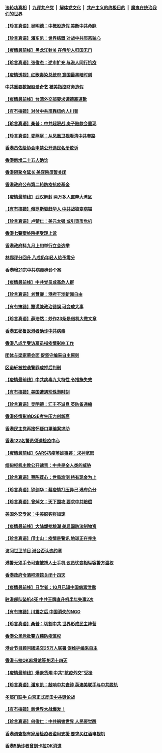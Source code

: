 ####  [法轮功真相](../../../../basic/blob/master/README.md?t=04120830) &nbsp;|&nbsp; [九评共产党](../../../../9ping.md/blob/master/README.md?t=04120830) &nbsp;|&nbsp; [解体党文化](../../../../jtdwh.md/blob/master/README.md?t=04120830)  &nbsp;|&nbsp; [共产主义的终极目的](../../../../gczydzjmd.md/blob/master/README.md?t=04120830) &nbsp;|&nbsp; [魔鬼在统治我们的世界](../../../../mgztzwmdsj.md/blob/master/README.md?t=04120830) 

#### [【珍言真语】吴明德：中概股造假 美断中共命脉](../pages/nsc415/n12022656.md?t=04120830) 

#### [【珍言真语】潘东凯：世界结盟 对战中共邪恶轴心](../pages/nsc415/n12023073.md?t=04120830) 

#### [【疫情最前线】黑龙江封关 在俄华人归国无门](../pages/nsc415/n12021264.md?t=04120830) 

#### [【珍言真语】张俊杰：逆市扩充 与港人同行抗疫](../pages/nsc415/n12020427.md?t=04120830) 

#### [【疫情透视】红歌毒染总统府 意国最黑暗时刻](../pages/nsc415/n12020678.md?t=04120830) 

#### [中共重要数据股爱奇艺 被美指控财务造假](../pages/nsc415/n12020345.md?t=04120830) 

#### [【疫情最前线】台湾外交部要求谭德塞道歉](../pages/nsc415/n12018234.md?t=04120830) 

#### [【有冇搞错】对付中共须靠纽约人川普](../pages/nsc415/n12018025.md?t=04120830) 

#### [【珍言真语】桑普：中共超限战 庚子赔款会重现](../pages/nsc415/n12017923.md?t=04120830) 

#### [【珍言真语】麦燕庭：从凤凰卫视看清中共套路](../pages/nsc415/n12017288.md?t=04120830) 

#### [香港员佐级协会申禁公开选民名册败诉](../pages/nsc415/n12015624.md?t=04120830) 

#### [香港新增二十五人确诊](../pages/nsc415/n12015606.md?t=04120830) 

#### [香港限聚令延长 美容院须暂关闭](../pages/nsc415/n12015580.md?t=04120830) 

#### [香港政府公布第二轮防疫抗疫基金](../pages/nsc415/n12015535.md?t=04120830) 

#### [【疫情最前线】武汉解封 两万多人直奔大湾区](../pages/nsc415/n12015014.md?t=04120830) 

#### [【有冇搞错】俄罗斯驱赶华人 中共战狼变病猫](../pages/nsc415/n12014809.md?t=04120830) 

#### [【珍言真语】卢楚仁：美元太强 或引货币危机](../pages/nsc415/n12013852.md?t=04120830) 

#### [香港七警案终院拒受理上诉](../pages/nsc415/n12012513.md?t=04120830) 

#### [香港政府料九月上旬举行立会选举](../pages/nsc415/n12012472.md?t=04120830) 

#### [林郑评分回升 八成仍年轻人给予零分](../pages/nsc415/n12012465.md?t=04120830) 

#### [香港增21宗中共病毒确诊个案](../pages/nsc415/n12012407.md?t=04120830) 

#### [【疫情最前线】中共党员成高危人群](../pages/nsc415/n12012022.md?t=04120830) 

#### [【珍言真语】刘慧卿：港府干涉新闻自由](../pages/nsc415/n12011827.md?t=04120830) 

#### [【有冇搞错】撒谎兼政治错误 可变成大事](../pages/nsc415/n12011573.md?t=04120830) 

#### [【珍言真语】薛浩然：炒作23条是借机大做文章](../pages/nsc415/n12010781.md?t=04120830) 

#### [香港五秘鲁返港者确诊中共病毒](../pages/nsc415/n12009401.md?t=04120830) 

#### [香港八成半受访雇员指疫情影响工作](../pages/nsc415/n12009383.md?t=04120830) 

#### [团体与梁家荣会面 促坚守编采自主原则](../pages/nsc415/n12009370.md?t=04120830) 

#### [区诺轩被控袭警罪成押后判刑](../pages/nsc415/n12009360.md?t=04120830) 

#### [【疫情最前线】中共病毒九大特性 令措施失效](../pages/nsc415/n12009116.md?t=04120830) 

#### [【有冇搞错】美国遭遇珍珠港时刻](../pages/nsc415/n12008382.md?t=04120830) 

#### [【珍言真语】吴明德：汇丰不派息 英防备通缩](../pages/nsc415/n12007697.md?t=04120830) 

#### [香港疫情影响DSE考生压力创新高](../pages/nsc415/n12006047.md?t=04120830) 

#### [香港民主党再接怀疑口罩骗案求助](../pages/nsc415/n12006014.md?t=04120830) 

#### [香港122名警员须送检疫中心](../pages/nsc415/n12005887.md?t=04120830) 

#### [【疫情最前线】SARS抗疫英雄事迹：求神宽恕](../pages/nsc415/n12005435.md?t=04120830) 

#### [缅甸枢机主教公开谴责：中共是全人类的威胁](../pages/nsc415/n12005552.md?t=04120830) 

#### [【珍言真语】蔡陈葆心：世局难测 持有现金为上](../pages/nsc415/n12004833.md?t=04120830) 

#### [【珍言真语】钟剑华：藉疫情打压异己 港府负分](../pages/nsc415/n12002649.md?t=04120830) 

#### [【珍言真语】曾焯文：天下围攻 要求中共赔偿](../pages/nsc415/n12003900.md?t=04120830) 

#### [美国外交专家：中美脱钩将加速](../pages/nsc415/n12003279.md?t=04120830) 

#### [【疫情最前线】大陆爆抢粮潮 美启国防法制物资](../pages/nsc415/n12001710.md?t=04120830) 

#### [【珍言真语】邝士山：疫情是警讯 地球正在养生](../pages/nsc415/n12000821.md?t=04120830) 

#### [访问世卫节目 港台否认违约章](../pages/nsc415/n11999475.md?t=04120830) 

#### [港警无须手令可查被捕人士手机 议员忧变相纵容警方滥权](../pages/nsc415/n11999508.md?t=04120830) 

#### [香港政府令酒吧酒馆关闭十四天](../pages/nsc415/n11999403.md?t=04120830) 

#### [【疫情最前线】日学者：10月已知中国病毒泄露](../pages/nsc415/n11998838.md?t=04120830) 

#### [驻港部队坠机4死 中共王牌直升机半年失事2次](../pages/nsc415/n11999002.md?t=04120830) 

#### [【有冇搞错】川震之后 中国消失的NGO](../pages/nsc415/n11998575.md?t=04120830) 

#### [【珍言真语】桑普：切割中共 世界形成民主阵营](../pages/nsc415/n11998088.md?t=04120830) 

#### [香港公民党批警方藉防疫滥权](../pages/nsc415/n11996675.md?t=04120830) 

#### [港台节目顾问团递交25万人联署 促维护编采自主](../pages/nsc415/n11996632.md?t=04120830) 

#### [香港卡拉OK麻将馆等关闭十四天](../pages/nsc415/n11996586.md?t=04120830) 

#### [【疫情最前线】爆退货潮 中共“抗疫外交”受挫](../pages/nsc415/n11996518.md?t=04120830) 

#### [【珍言真语】潘东凯：敲响中共丧钟 英澳美联手与中共脱轨](../pages/nsc415/n11995143.md?t=04120830) 

#### [多部门联手 白宫正式反击中共舆论战](../pages/nsc415/n11996230.md?t=04120830) 

#### [【有冇搞错】新世界大战爆发！](../pages/nsc415/n11996002.md?t=04120830) 

#### [【珍言真语】何俊仁：中共祸害世界 人民要觉醒](../pages/nsc415/n11994171.md?t=04120830) 

#### [香港调查指有家居检疫者滥用支援 要求买红酒电视机](../pages/nsc415/n11993511.md?t=04120830) 

#### [香港5确诊者曾到卡拉OK消遣](../pages/nsc415/n11993458.md?t=04120830) 

